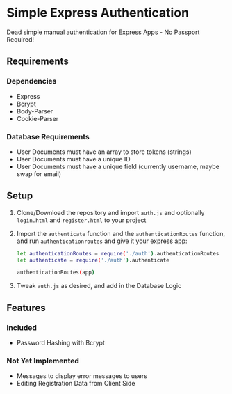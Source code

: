 # Simple Express Authentication
Dead simple manual authentication for Express Apps - No Passport Required!

## Requirements

### Dependencies

- Express
- Bcrypt
- Body-Parser
- Cookie-Parser

### Database Requirements

- User Documents must have an array to store tokens (strings)
- User Documents must have a unique ID
- User Documents must have a unique field (currently username, maybe swap for email)

## Setup

1. Clone/Download the repository and import `auth.js` and optionally `login.html` and `register.html` to your project
2. Import the `authenticate` function and the `authenticationRoutes` function, and run `authenticationroutes` and give it your express app:

    ```bash
    let authenticationRoutes = require('./auth').authenticationRoutes
    let authenticate = require('./auth').authenticate

    authenticationRoutes(app)
    ```

3. Tweak `auth.js` as desired, and add in the Database Logic

## Features

### Included

- Password Hashing with Bcrypt

### Not Yet Implemented

- Messages to display error messages to users
- Editing Registration Data from Client Side